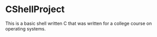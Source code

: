 # CShellProject
 
This is a basic shell written C that was written for a college course on operating systems.